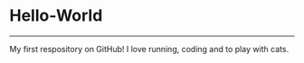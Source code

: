# Hello-World
--------------

My first respository on GitHub! 
I love running, coding and to play with cats. 
